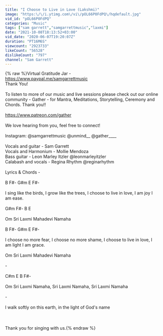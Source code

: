 ```yaml
---
title: "I Choose to Live in Love (Lakshmi)"
image: "https:\/\/i.ytimg.com\/vi\/pOL66P0FdPQ\/hqdefault.jpg"
vid_id: "pOL66P0FdPQ"
categories: "Music"
tags: ["sam garrett","samgarrettmusic","laxmi"]
date: "2021-10-08T18:13:52+03:00"
vid_date: "2020-06-07T19:20:07Z"
duration: "PT16M6S"
viewcount: "2923733"
likeCount: "56528"
dislikeCount: "797"
channel: "Sam Garrett"
---
```

{% raw %}Virtual Gratitude Jar  - <br /><a rel="nofollow" target="blank" href="https://www.paypal.me/samgarrettmusic">https://www.paypal.me/samgarrettmusic</a><br />Thank You!<br /><br />To listen to more of our music and live sessions please check out our online community - Gather - for Mantra, Meditations, Storytelling, Ceremony and Chords. Thank you!! <br /><br /><a rel="nofollow" target="blank" href="https://www.patreon.com/gather">https://www.patreon.com/gather</a> <br /><br />We love hearing from you, feel free to connect! <br /><br />Instagram: @samgarrettmusic @unmind__ @gather____<br /><br />Vocals and guitar - Sam Garrett<br />Vocals and Harmonium - Mollie Mendoza<br />Bass guitar - Leon Marley Itzler @leonmarleyitzler <br />Calabash and vocals - Regina Rhythm @reginarhythm <br /><br />Lyrics &amp; Chords -<br /><br />B                        F#-        G#m                               E                                           F#-<br /><br />I sing like the birds, I grow like the trees, I choose to live in love, I am joy I am ease.<br /><br />G#m     F#-        B                  E<br /><br />Om Sri Laxmi Mahadevi Namaha<br /><br />B                                  F#-     G#m                                          E                                           F#-<br /><br />I choose no more fear, I choose no more shame, I choose to live in love, I am light I am grace.<br /><br />Om Sri Laxmi Mahadevi Namaha<br /><br />-<br /><br />C#m                  E                                    B                                   F#-<br /><br />Om Sri Laxmi Namaha, Sri Laxmi Namaha, Sri Laxmi Namaha<br /><br />-<br /><br />I walk softly on this earth, in the light of God's name<br /><br /><br /><br />Thank you for singing with us.{% endraw %}
